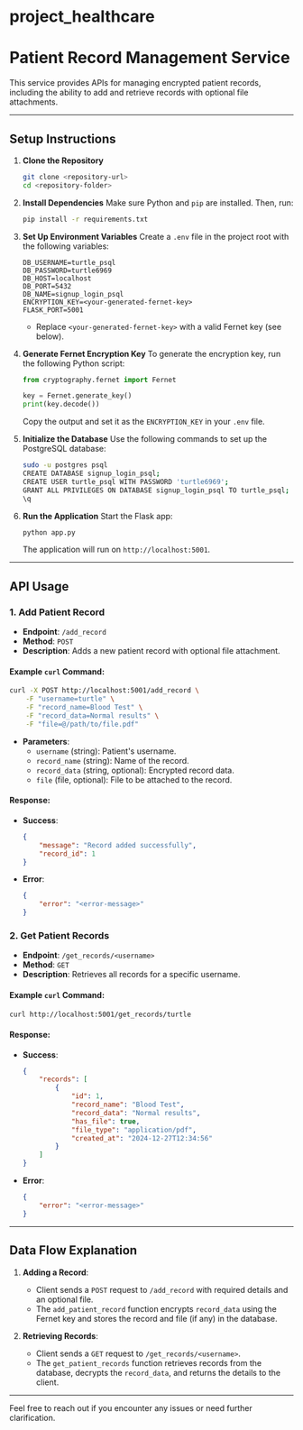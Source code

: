 # project_healthcare

# Patient Record Management Service

This service provides APIs for managing encrypted patient records, including the ability to add and retrieve records with optional file attachments.

---

## Setup Instructions

1. **Clone the Repository**
    ```bash
    git clone <repository-url>
    cd <repository-folder>
    ```

2. **Install Dependencies**
    Make sure Python and `pip` are installed. Then, run:
    ```bash
    pip install -r requirements.txt
    ```

3. **Set Up Environment Variables**
    Create a `.env` file in the project root with the following variables:
    ```env
    DB_USERNAME=turtle_psql
    DB_PASSWORD=turtle6969
    DB_HOST=localhost
    DB_PORT=5432
    DB_NAME=signup_login_psql
    ENCRYPTION_KEY=<your-generated-fernet-key>
    FLASK_PORT=5001
    ```

    - Replace `<your-generated-fernet-key>` with a valid Fernet key (see below).

4. **Generate Fernet Encryption Key**
    To generate the encryption key, run the following Python script:
    ```python
    from cryptography.fernet import Fernet

    key = Fernet.generate_key()
    print(key.decode())
    ```
    Copy the output and set it as the `ENCRYPTION_KEY` in your `.env` file.

5. **Initialize the Database**
    Use the following commands to set up the PostgreSQL database:
    ```bash
    sudo -u postgres psql
    CREATE DATABASE signup_login_psql;
    CREATE USER turtle_psql WITH PASSWORD 'turtle6969';
    GRANT ALL PRIVILEGES ON DATABASE signup_login_psql TO turtle_psql;
    \q
    ```

6. **Run the Application**
    Start the Flask app:
    ```bash
    python app.py
    ```
    The application will run on `http://localhost:5001`.

---

## API Usage

### 1. Add Patient Record
- **Endpoint**: `/add_record`
- **Method**: `POST`
- **Description**: Adds a new patient record with optional file attachment.

#### Example `curl` Command:
```bash
curl -X POST http://localhost:5001/add_record \
    -F "username=turtle" \
    -F "record_name=Blood Test" \
    -F "record_data=Normal results" \
    -F "file=@/path/to/file.pdf"
```
- **Parameters**:
  - `username` (string): Patient's username.
  - `record_name` (string): Name of the record.
  - `record_data` (string, optional): Encrypted record data.
  - `file` (file, optional): File to be attached to the record.

#### Response:
- **Success**:
  ```json
  {
      "message": "Record added successfully",
      "record_id": 1
  }
  ```
- **Error**:
  ```json
  {
      "error": "<error-message>"
  }
  ```

### 2. Get Patient Records
- **Endpoint**: `/get_records/<username>`
- **Method**: `GET`
- **Description**: Retrieves all records for a specific username.

#### Example `curl` Command:
```bash
curl http://localhost:5001/get_records/turtle
```

#### Response:
- **Success**:
  ```json
  {
      "records": [
          {
              "id": 1,
              "record_name": "Blood Test",
              "record_data": "Normal results",
              "has_file": true,
              "file_type": "application/pdf",
              "created_at": "2024-12-27T12:34:56"
          }
      ]
  }
  ```
- **Error**:
  ```json
  {
      "error": "<error-message>"
  }
  ```

---

## Data Flow Explanation

1. **Adding a Record**:
    - Client sends a `POST` request to `/add_record` with required details and an optional file.
    - The `add_patient_record` function encrypts `record_data` using the Fernet key and stores the record and file (if any) in the database.

2. **Retrieving Records**:
    - Client sends a `GET` request to `/get_records/<username>`.
    - The `get_patient_records` function retrieves records from the database, decrypts the `record_data`, and returns the details to the client.

---

Feel free to reach out if you encounter any issues or need further clarification.


